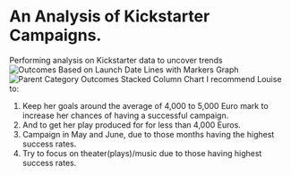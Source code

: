 # An Analysis of Kickstarter Campaigns.
Performing analysis on Kickstarter data to uncover trends
![Outcomes Based on Launch Date Lines with Markers Graph](https://user-images.githubusercontent.com/104862099/173704699-44dd80b1-aa62-499f-a57a-26ed01594208.png)
![Parent Category Outcomes Stacked Column Chart](https://user-images.githubusercontent.com/104862099/173704776-890e1b8a-bf92-4f4e-b03b-50204f48c753.png)
I recommend Louise to:
1) Keep her goals around the average of 4,000 to 5,000 Euro mark to increase her chances of having a successful campaign.
2) And to get her play produced for for less than 4,000 Euros.
3) Campaign in May and June, due to those months having the highest success rates.
4) Try to focus on theater(plays)/music due to those having highest success rates.
